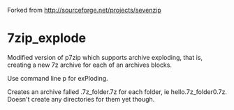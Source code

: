 Forked from http://sourceforge.net/projects/sevenzip

7zip_explode
=============

Modified version of p7zip which supports archive exploding, that is, creating a new 7z archive for each of an archives blocks.

Use command line p for exPloding.

Creates an archive falled <archivename>.7z_folder<x>.7z for each folder, ie hello.7z_folder0.7z. Doesn't create any directories for them yet though.
